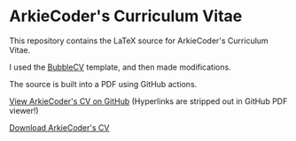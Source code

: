 # ArkieCoder's Curriculum Vitae

This repository contains the LaTeX source for ArkieCoder's Curriculum Vitae.

I used the [BubbleCV](https://github.com/mateuszbaransanok/BubbleCV) template, and then made modifications.

The source is built into a PDF using GitHub actions.

[View ArkieCoder's CV on GitHub](CV.pdf) (Hyperlinks are stripped out in GitHub PDF viewer!)

[Download ArkieCoder's CV](https://raw.githubusercontent.com/ArkieCoder/ACCV/master/CV.pdf)
